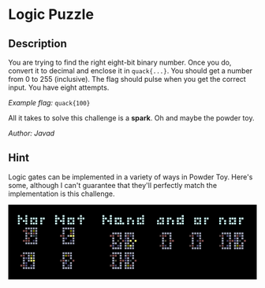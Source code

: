 # Logic Puzzle

## Description
You are trying to find the right eight-bit binary number. Once you do, convert it to decimal and enclose it in `quack{...}`. You should get a number from 0 to 255 (inclusive). The flag should pulse when you get the correct input. You have eight attempts. 

*Example flag:* `quack{100}`

All it takes to solve this challenge is a **spark**. Oh and maybe the powder toy.

*Author: Javad*

## Hint
Logic gates can be implemented in a variety of ways in Powder Toy. Here's some, although I can't guarantee that they'll perfectly match the implementation is this challenge.

![logic-gates-hint.png](logic-gates-hint.png)